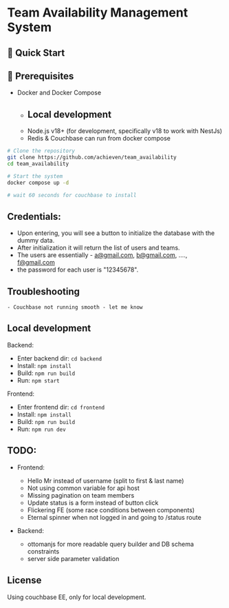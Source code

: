 # Team Availability Management System

## 🚀 Quick Start

## 🔧 Prerequisites

- Docker and Docker Compose
    - ## Local development
    - Node.js v18+ (for development, specifically v18 to work with NestJs)
    - Redis & Couchbase can run from docker compose


```bash
# Clone the repository
git clone https://github.com/achieven/team_availability
cd team_availability

# Start the system
docker compose up -d

# wait 60 seconds for couchbase to install
```

## Credentials:
- Upon entering, you will see a button to initialize the database with the dummy data.
- After initialization it will return the list of users and teams.
- The users are essentially - a@gmail.com, b@gmail.com, ...., f@gmail.com
- the password for each user is "12345678".


## Troubleshooting
    - Couchbase not running smooth - let me know

## Local development

Backend:
- Enter backend dir: ```cd backend```
- Install: ```npm install```
- Build: ```npm run build```
- Run: ```npm start```

Frontend:
- Enter frontend dir: ```cd frontend```
- Install: ```npm install```
- Build: ```npm run build```
- Run: ```npm run dev```


## TODO:
- Frontend:
    - Hello Mr <lastname> instead of username (split to first & last name)
    - Not using common variable for api host
    - Missing pagination on team members
    - Update status is a form instead of button click
    - Flickering FE (some race conditions between components)
    - Eternal spinner when not logged in and going to /status route

- Backend:
    - ottomanjs for more readable query builder and DB schema constraints
    - server side parameter validation

## License

Using couchbase EE, only for local development.

